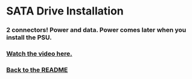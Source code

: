 # SATA Drive Installation

### 2 connectors! Power and data. Power comes later when you install the PSU.

### [Watch the video here.](https://www.youtube.com/watch?v=NjfRYfN4jfM)

### [Back to the README](README.md)
